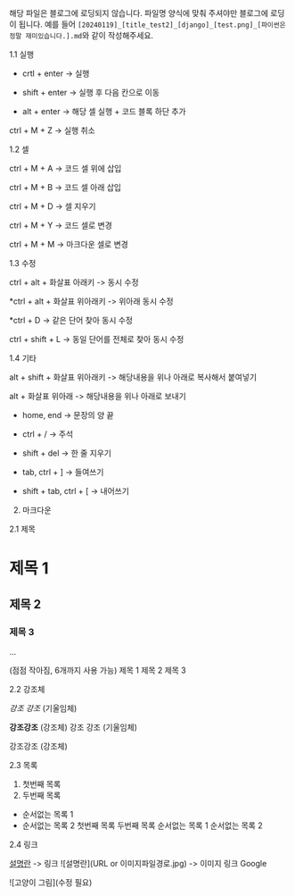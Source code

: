 해당 파일은 블로그에 로딩되지 않습니다. 파일명 양식에 맞춰 주셔야만 블로그에 로딩이 됩니다. 예를 들어 `[20240119]_[title_test2]_[django]_[test.png]_[파이썬은 정말 재미있습니다.].md`와 같이 작성해주세요.

1.1 실행

* crtl + enter -> 실행

* shift + enter -> 실행 후 다음 칸으로 이동
 
* alt + enter -> 해당 셀 실행 + 코드 블록 하단 추가

ctrl + M + Z -> 실행 취소

1.2 셀

ctrl + M + A -> 코드 셀 위에 삽입

ctrl + M + B -> 코드 셀 아래 삽입

ctrl + M + D -> 셀 지우기

ctrl + M + Y -> 코드 셀로 변경

ctrl + M + M -> 마크다운 셀로 변경

1.3 수정

ctrl + alt + 화살표 아래키 -> 동시 수정

*ctrl + alt + 화살표 위아래키 -> 위아래 동시 수정

*ctrl + D -> 같은 단어 찾아 동시 수정

ctrl + shift + L -> 동일 단어를 전체로 찾아 동시 수정

1.4 기타

alt + shift + 화살표 위아래키 -> 해당내용을 위나 아래로 복사해서 붙여넣기

alt + 화살표 위아래 -> 해당내용을 위나 아래로 보내기

* home, end -> 문장의 양 끝

* ctrl + / -> 주석

* shift + del -> 한 줄 지우기

* tab, ctrl + ] -> 들여쓰기

* shift + tab, ctrl + [ -> 내어쓰기

2. 마크다운

2.1 제목

# 제목 1
## 제목 2
### 제목 3

...

(점점 작아짐, 6개까지 사용 가능)
제목 1
제목 2
제목 3

2.2 강조체

*강조* _강조_ (기울임체)

**강조**__강조__ (강조체)
강조 강조 (기울임체)

강조강조 (강조체)

2.3 목록

1. 첫번째 목록
2. 두번째 목록
* 순서없는 목록 1
* 순서없는 목록 2
첫번째 목록
두번째 목록
순서없는 목록 1
순서없는 목록 2

2.4 링크

[설명란](URL) -> 링크
![설명란](URL or 이미지파일경로.jpg) -> 이미지 링크
Google

![고양이 그림](수정 필요)